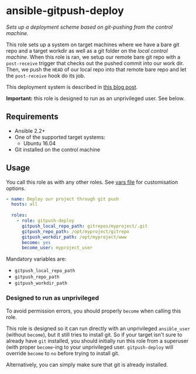 # ansible-gitpush-deploy

*Sets up a deployment scheme based on git-pushing from the control machine.*

This role sets up a system on target machines where we have a bare git repo and a target workdir
as well as a git folder on the *local control machine*. When this role is ran, we setup our remote
bare git repo with a `post-receive` trigger that checks out the pushed commit into our work dir.
Then, we push the `HEAD` of our local repo into that remote bare repo and let the `post-receive`
hook do its job.

This deployment system is described in [this blog post][gitpush-deployment-article].

**Important:** this role is designed to run as an unprivileged user. See below.

## Requirements

* Ansible 2.2+
* One of the supported target systems:
  * Ubuntu 16.04
* Git installed on the control machine

## Usage

You call this role as with any other roles. See [vars file](defaults/main.yml) for customisation
options.

```yaml
- name: Deploy our project through git push
  hosts: all
  
  roles:
    - role: gitpush-deploy
      gitpush_local_repo_path: gitrepos/myproject/.git
      gitpush_repo_path: /opt/myproject/gitrepo
      gitpush_workdir_path: /opt/myproject/www
      become: yes
      become_user: myproject_user
```

Mandatory variables are:

* `gitpush_local_repo_path`
* `gitpush_repo_path`
* `gitpush_workdir_path`

### Designed to run as unprivileged

To avoid permission errors, you should properly `become` when calling this role.

This role is designed so it can run directly with an unprivileged `ansible_user` (without `become`),
but it still tries to install git. So if your target isn't sure to already have `git` installed,
you should initially run this role from a superuser (with proper `become`-ing to your unprivileged
user. `gitpush-deploy` will override `become` to `no` before trying to install git.

Alternatively, you can simply make sure that git is already installed.

[gitpush-deployment-article]: http://krisjordan.com/essays/setting-up-push-to-deploy-with-git
